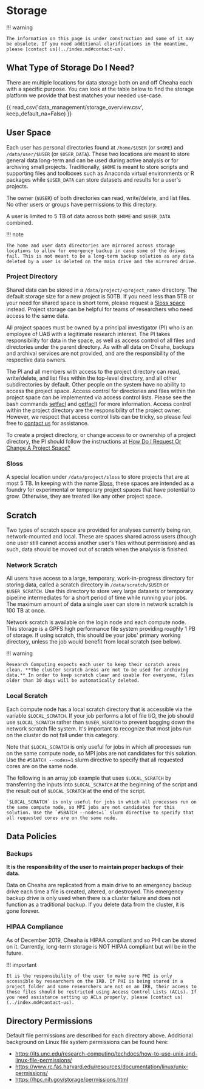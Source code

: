 # Storage

<!-- markdownlint-disable MD046 -->
!!! warning

    The information on this page is under construction and some of it may be obsolete. If you need additional clarifications in the meantime, please [contact us](../index.md#contact-us).
<!-- markdownlint-enable MD046 -->

## What Type of Storage Do I Need?

There are multiple locations for data storage both on and off Cheaha each with a specific purpose. You can look at the table below to find the storage platform we provide that best matches your needed use-case.

{{ read_csv('data_management/storage_overview.csv', keep_default_na=False) }}

## User Space

Each user has personal directories found at `/home/$USER` (or `$HOME`) and `/data/user/$USER` (or `$USER_DATA`). These two locations are meant to store general data long-term and can be used during active analysis or for archiving small projects. Traditionally, `$HOME` is meant to store scripts and supporting files and toolboxes such as Anaconda virtual environments or R packages while `$USER_DATA` can store datasets and results for a user's projects.

The owner (`$USER`) of both directories can read, write/delete, and list files. No other users or groups have permissions to this directory.

A user is limited to 5 TB of data across both `$HOME` and `$USER_DATA` combined.

<!-- markdownlint-disable MD046 -->
!!! note

    The home and user data directories are mirrored across storage locations to allow for emergency backup in case some of the drives fail. This is not meant to be a long-term backup solution as any data deleted by a user is deleted on the main drive and the mirrored drive.
<!-- markdownlint-enable MD046 -->

### Project Directory

Shared data can be stored in a `/data/project/<project_name>` directory. The default storage size for a new project is 50TB. If you need less than 5TB or your need for shared space is short term, please request a [Sloss space](#sloss) instead. Project storage can be helpful for teams of researchers who need access to the same data.

All project spaces must be owned by a principal investigator (PI) who is an employee of UAB with a legitimate research interest. The PI takes responsibility for data in the space, as well as access control of all files and directories under the parent directory. As with all data on Cheaha, backups and archival services are not provided, and are the responsibility of the respective data owners.

The PI and all members with access to the project directory can read, write/delete, and list files within the top-level directory, and all other subdirectories by default. Other people on the system have no ability to access the project space. Access control for directories and files within the project space can be implemented via access control lists. Please see the bash commands [setfacl](https://linux.die.net/man/1/setfacl) and [getfacl](https://linux.die.net/man/1/getfacl)) for more information. Access control within the project directory are the responsibility of the project owner. However, we respect that access control lists can be tricky, so please feel free to [contact us](../index.md#contact-us) for assistance.

To create a project directory, or change access to or ownership of a project directory, the PI should follow the instructions at [How Do I Request Or Change A Project Space?](../help/support.md#how-do-i-request-or-change-a-project-space)

### Sloss

A special location under `/data/project/sloss` to store projects that are at most 5 TB. In keeping with the name [Sloss](https://www.slossfurnaces.com/), these spaces are intended as a foundry for experimental or temporary project spaces that have potential to grow. Otherwise, they are treated like any other project space.

## Scratch

Two types of scratch space are provided for analyses currently being ran, network-mounted and local. These are spaces shared across users (though one user still cannot access another user's files without permission) and as such, data should be moved out of scratch when the analysis is finished.

### Network Scratch

All users have access to a large, temporary, work-in-progress directory for storing data, called a scratch directory in `/data/scratch/$USER` or `$USER_SCRATCH`. Use this directory to store very large datasets or temporary pipeline intermediates for a short period of time while running your jobs. The maximum amount of data a single user can store in network scratch is 100 TB at once.

Network scratch is available on the login node and each compute node. This storage is a GPFS high performance file system providing roughly 1 PB of storage. If using scratch, this should be your jobs' primary working directory, unless the job would benefit from local scratch (see below).

<!-- markdownlint-disable MD046 -->
!!! warning

    Research Computing expects each user to keep their scratch areas clean. **The cluster scratch areas are not to be used for archiving data.** In order to keep scratch clear and usable for everyone, files older than 30 days will be automatically deleted.
<!-- markdownlint-enable MD046 -->

### Local Scratch

Each compute node has a local scratch directory that is accessible via the variable `$LOCAL_SCRATCH`. If your job performs a lot of file I/O, the job should use `$LOCAL_SCRATCH` rather than `$USER_SCRATCH` to prevent bogging down the network scratch file system. It's important to recognize that most jobs run on the cluster do not fall under this category.

Note that `$LOCAL_SCRATCH` is only useful for jobs in which all processes run on the same compute node, so MPI jobs are not candidates for this solution. Use the `#SBATCH --nodes=1` slurm directive to specify that all requested cores are on the same node.

The following is an array job example that uses `$LOCAL_SCRATCH` by transferring the inputs into `$LOCAL_SCRATCH` at the beginning of the script and the result out of `$LOCAL_SCRATCH` at the end of the script.

    `$LOCAL_SCRATCH` is only useful for jobs in which all processes run on the same compute node, so MPI jobs are not candidates for this solution. Use the `#SBATCH --nodes=1` slurm directive to specify that all requested cores are on the same node.
<!-- markdownlint-enable MD046 -->

## Data Policies

### Backups

**It is the responsibility of the user to maintain proper backups of their data.**

Data on Cheaha are replicated from a main drive to an emergency backup drive each time a file is created, altered, or destroyed. This emergency backup drive is only used when there is a cluster failure and does not function as a traditional backup. If you delete data from the cluster, it is gone forever.

### HIPAA Compliance

As of December 2019, Cheaha is HIPAA compliant and so PHI can be stored on it. Currently, long-term storage is NOT HIPAA compliant but will be in the future.

<!-- markdownlint-disable MD046 -->
!!! important

    It is the responsibility of the user to make sure PHI is only accessible by researchers on the IRB. If PHI is being stored in a project folder and some researchers are not on an IRB, their access to those files should be restricted using Access Control Lists (ACLs). If you need assistance setting up ACLs properly, please [contact us](../index.md#contact-us).
<!-- markdownlint-enable MD046 -->

## Directory Permissions

Default file permissions are described for each directory above.
Additional background on Linux file system permissions can be found
here:

- <https://its.unc.edu/research-computing/techdocs/how-to-use-unix-and-linux-file-permissions/>
- <https://www.rc.fas.harvard.edu/resources/documentation/linux/unix-permissions/>
- <https://hpc.nih.gov/storage/permissions.html>
